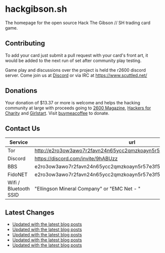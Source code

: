 # hackgibson.sh
The homepage for the open source Hack The Gibson // SH trading card game.


## Contributing

To add your card just submit a pull request with your card's front art, it would be added to the next run of set after community play testing.

Game play and discussions over the project is held the r2600 discord server. Come join us at [Discord](https://discord.com/invite/9hABUzz) or via IRC at https://www.scuttled.net/


## Donations

Your donation of $13.37 or more is welcome and helps the hacking community at large with proceeds going to [2600 Magazine](https://2600.com/), [Hackers for Charity](https://hackersforcharity.org) and [Girlstart](https://girlstart.org).  Visit [buymeacoffee](https://www.buymeacoffee.com/hackgibson.sh) to donate.


## Contact Us

Service | url
-|-
Tor | http://e2ro3ow3awo7r2favn24n65ycc2qmzkoayn5r57e3f56nvjwdcgg32ad.onion
Discord | https://discord.com/invite/9hABUzz
BBS | e2ro3ow3awo7r2favn24n65ycc2qmzkoayn5r57e3f56nvjwdcgg32ad.onion:23
FidoNET | e2ro3ow3awo7r2favn24n65ycc2qmzkoayn5r57e3f56nvjwdcgg32ad.onion:24554
Wifi / Bluetooth SSID | "Ellingson Mineral Company" or "EMC Net - <fidonet address>"

## Latest Changes
<!-- BLOG-POST-LIST:START -->
- [Updated with the latest blog posts](https://github.com/DFW2600/hackgibson.sh/commit/94c0abd209ee036f1a5a3f3f1c3e95910f4b20c0)
- [Updated with the latest blog posts](https://github.com/DFW2600/hackgibson.sh/commit/fafc301a2bcab8454395f2a809e440e5efb447ee)
- [Updated with the latest blog posts](https://github.com/DFW2600/hackgibson.sh/commit/bc1494cf09681a382e0ec2e38cdcb3f4be7bc718)
- [Updated with the latest blog posts](https://github.com/DFW2600/hackgibson.sh/commit/8edef88f5bcc495d151a76e3b25f0c0e9419d96e)
- [Updated with the latest blog posts](https://github.com/DFW2600/hackgibson.sh/commit/dcd4304c2de8a28fa45558461e905693a866a536)
<!-- BLOG-POST-LIST:END -->

